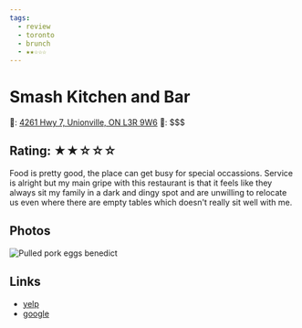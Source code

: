 ```yaml
---
tags:
  - review
  - toronto
  - brunch
  - ★★☆☆☆
---
```

# Smash Kitchen and Bar

📌: [4261 Hwy 7, Unionville, ON L3R 9W6](https://maps.app.goo.gl/c9sbjNaa5oJrw1dr6)
💸: $$$

## Rating: ★★☆☆☆

Food is pretty good, the place can get busy for special occassions. Service is alright but my main gripe with this restaurant is that it feels like they always sit my family in a dark and dingy spot and are unwilling to relocate us even where there are empty tables which doesn't really sit well with me.

## Photos

![Pulled pork eggs benedict](https://res.cloudinary.com/drwjkxxud/image/upload/v1721090825/smash_kitchen_bar_1_olhpjl.jpg)

## Links

- [yelp]()
- [google]()